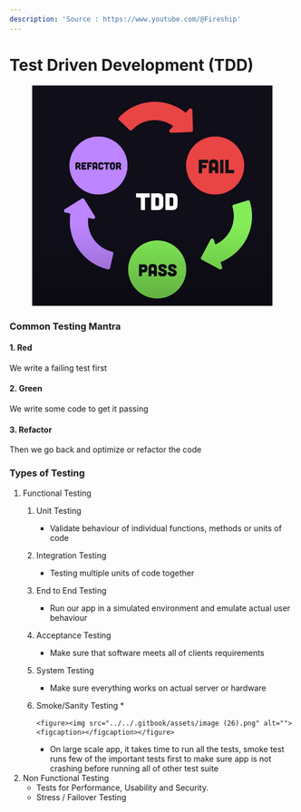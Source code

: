 ```yaml
---
description: 'Source : https://www.youtube.com/@Fireship'
---
```


# Test Driven Development (TDD)

<figure><img src="../../.gitbook/assets/image (12).png" alt=""><figcaption></figcaption></figure>

### Common Testing Mantra

#### 1. Red

We write a failing test first

#### 2. Green

We write some code to get it passing

#### 3. Refactor

Then we go back and optimize or refactor the code



### Types of Testing

1. Functional Testing
   1. Unit Testing
      * Validate behaviour of individual functions, methods or units of code
   2. Integration Testing
      * Testing multiple units of code together
   3. End to End Testing
      * Run our app in a simulated environment and emulate actual user behaviour
   4. Acceptance Testing
      * Make sure that software meets all of clients requirements
   5. System Testing
      * Make sure everything works on actual server or hardware
   6. Smoke/Sanity Testing
      *

          <figure><img src="../../.gitbook/assets/image (26).png" alt=""><figcaption></figcaption></figure>
      * On large scale app, it takes time to run all the tests, smoke test runs few of the important tests first to make sure app is not crashing before running all of other test suite
2. Non Functional Testing
   * Tests for Performance, Usability and Security.
   * Stress / Failover Testing

